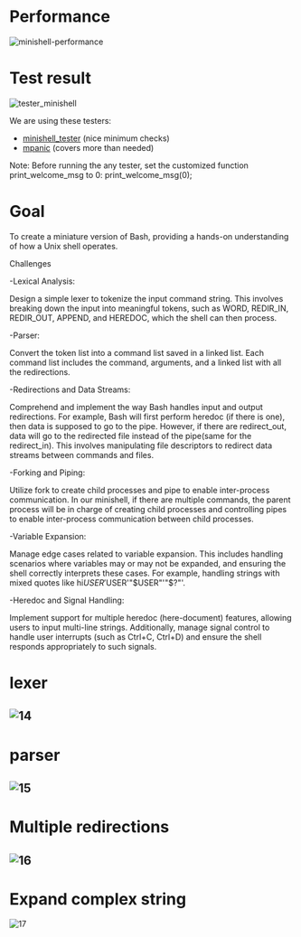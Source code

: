 # Performance
![minishell-performance](https://github.com/Xiru-Wang/minishell/assets/79924696/587d89e7-bcd9-4f6d-b55c-08932b733e3f)

# Test result
![tester_minishell](https://github.com/Xiru-Wang/minishell/assets/79924696/bf5b4cb8-67b8-4050-988b-4526233553e5)

We are using these testers: 
- [minishell_tester](https://github.com/LucasKuhn/minishell_tester) (nice minimum checks)
- [mpanic](https://github.com/ChewyToast/mpanic) (covers more than needed)

Note: Before running the any tester, set the customized function print_welcome_msg to 0: print_welcome_msg(0);

# Goal
To create a miniature version of Bash, providing a hands-on understanding of how a Unix shell operates.

Challenges

-Lexical Analysis:

Design a simple lexer to tokenize the input command string. This involves breaking down the input into meaningful tokens, such as WORD, REDIR_IN, REDIR_OUT, APPEND, and HEREDOC, which the shell can then process.

-Parser:

Convert the token list into a command list saved in a linked list. Each command list includes the command, arguments, and a linked list with all the redirections.

-Redirections and Data Streams:

Comprehend and implement the way Bash handles input and output redirections. For example, Bash will first perform heredoc (if there is one), then data is supposed to go to the pipe. However, if there are redirect_out, data will go to the redirected file instead of the pipe(same for the redirect_in). This involves manipulating file descriptors to redirect data streams between commands and files.

-Forking and Piping:

Utilize fork to create child processes and pipe to enable inter-process communication. In our minishell, if there are multiple commands, the parent process will be in charge of creating child processes and controlling pipes to enable inter-process communication between child processes.

-Variable Expansion:

Manage edge cases related to variable expansion. This includes handling scenarios where variables may or may not be expanded, and ensuring the shell correctly interprets these cases. For example, handling strings with mixed quotes like hi$USER'$USER'"$USER"'"$?"'.

-Heredoc and Signal Handling:

Implement support for multiple heredoc (here-document) features, allowing users to input multi-line strings. Additionally, manage signal control to handle user interrupts (such as Ctrl+C, Ctrl+D) and ensure the shell responds appropriately to such signals.

# lexer
![14](https://github.com/Xiru-Wang/minishell/assets/79924696/a09c486f-d702-461a-af10-a3c9bbf9305d)
---
# parser
![15](https://github.com/Xiru-Wang/minishell/assets/79924696/e888b50c-6590-45ee-b395-91ac6c8c2c55)
---
# Multiple redirections
![16](https://github.com/Xiru-Wang/minishell/assets/79924696/3e500577-c034-446e-a019-560a758e459e)
---
# Expand complex string
![17](https://github.com/Xiru-Wang/minishell/assets/79924696/f484e554-50cb-496a-80e7-d8135c4de7eb)
